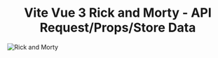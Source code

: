 
<h1 align="center">
 Vite Vue 3 Rick and Morty - API Request/Props/Store Data
</h1>

![Rick and Morty](https://user-images.githubusercontent.com/113249037/207745838-c587204a-de89-4558-9341-9b9db556f862.png)


